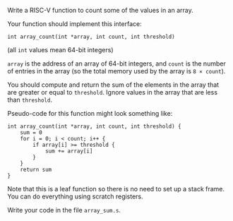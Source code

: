 Write a RISC-V function to count some of the values in an array.

Your function should implement this interface:

    int array_count(int *array, int count, int threshold)

(all `int` values mean 64-bit integers)

`array` is the address of an array of 64-bit integers, and
`count` is the number of entries in the array (so the total memory
used by the array is `8 × count`).

You should compute and return the sum of the elements in the array
that are greater or equal to `threshold`. Ignore values in the array
that are less than `threshold`.

Pseudo-code for this function might look something like:

```
int array_count(int *array, int count, int threshold) {
    sum = 0
    for i = 0; i < count; i++ {
        if array[i] >= threshold {
            sum += array[i]
        }
    }
    return sum
}
```

Note that this is a leaf function so there is no need to set up a
stack frame. You can do everything using scratch registers.

Write your code in the file `array_sum.s`.
